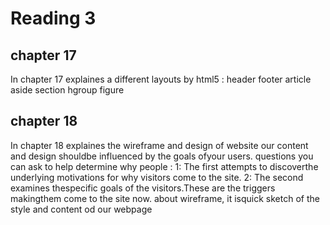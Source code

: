   # **Reading** 3
  
  ## chapter 17

  In chapter 17 explaines a different layouts  by html5 : 
header
footer
article
aside
section 
hgroup
figure

## chapter 18

In chapter 18 explaines the wireframe and design of website
our content and design shouldbe influenced by the goals ofyour users.
questions you can ask to help determine why people :
1: The first attempts to discoverthe underlying motivations for why visitors come to the site.
2: The second examines thespecific goals of the visitors.These are the triggers makingthem come to the site now.
about wireframe, it isquick sketch of the style and content od our webpage